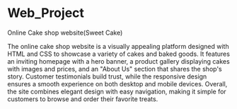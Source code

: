 # Web_Project
Online Cake shop website(Sweet Cake)

The online cake shop website is a visually appealing platform designed with HTML and CSS to showcase a variety of cakes and baked goods. It features an inviting homepage with a hero banner, a product gallery displaying cakes with images and prices, and an "About Us" section that shares the shop's story. Customer testimonials build trust, while the responsive design ensures a smooth experience on both desktop and mobile devices. Overall, the site combines elegant design with easy navigation, making it simple for customers to browse and order their favorite treats.
